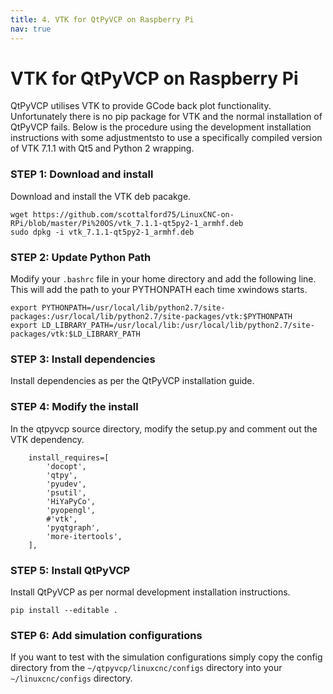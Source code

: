 ```yaml
---
title: 4. VTK for QtPyVCP on Raspberry Pi
nav: true
---
```


# VTK for QtPyVCP on Raspberry Pi

QtPyVCP utilises VTK to provide GCode back plot functionality. Unfortunately there is no pip package for VTK and the normal installation of QtPyVCP fails. Below is the procedure using the development installation instructions with some adjustmentsto to use a specifically compiled version of VTK 7.1.1 with Qt5 and Python 2 wrapping.


### STEP 1: Download and install

Download and install the VTK deb pacakge.

``` 
wget https://github.com/scottalford75/LinuxCNC-on-RPi/blob/master/Pi%20OS/vtk_7.1.1-qt5py2-1_armhf.deb
sudo dpkg -i vtk_7.1.1-qt5py2-1_armhf.deb
```


### STEP 2: Update Python Path 

Modify your ```.bashrc``` file in your home directory and add the following line. This will add the path to your PYTHONPATH each time xwindows starts.

```
export PYTHONPATH=/usr/local/lib/python2.7/site-packages:/usr/local/lib/python2.7/site-packages/vtk:$PYTHONPATH
export LD_LIBRARY_PATH=/usr/local/lib:/usr/local/lib/python2.7/site-packages/vtk:$LD_LIBRARY_PATH
```


### STEP 3: Install dependencies

Install dependencies as per the QtPyVCP installation guide.


### STEP 4: Modify the install 

In the qtpyvcp source directory, modify the setup.py and comment out the VTK dependency.

```
    install_requires=[
        'docopt',
        'qtpy',
        'pyudev',
        'psutil',
        'HiYaPyCo',
        'pyopengl',
        #'vtk',
        'pyqtgraph',
        'more-itertools',
    ],
```

### STEP 5: Install QtPyVCP

Install QtPyVCP as per normal development installation instructions.

```pip install --editable .```

### STEP 6: Add simulation configurations

If you want to test with the simulation configurations simply copy the config directory from the ```~/qtpyvcp/linuxcnc/configs``` directory into your ```~/linuxcnc/configs``` directory.